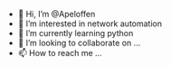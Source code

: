 - 👋 Hi, I’m @Apeloffen
- 👀 I’m interested in network automation
- 🌱 I’m currently learning python
- 💞️ I’m looking to collaborate on ...
- 📫 How to reach me ...

<!---
Apeloffen/Apeloffen is a ✨ special ✨ repository because its `README.md` (this file) appears on your GitHub profile.
You can click the Preview link to take a look at your changes.
--->
